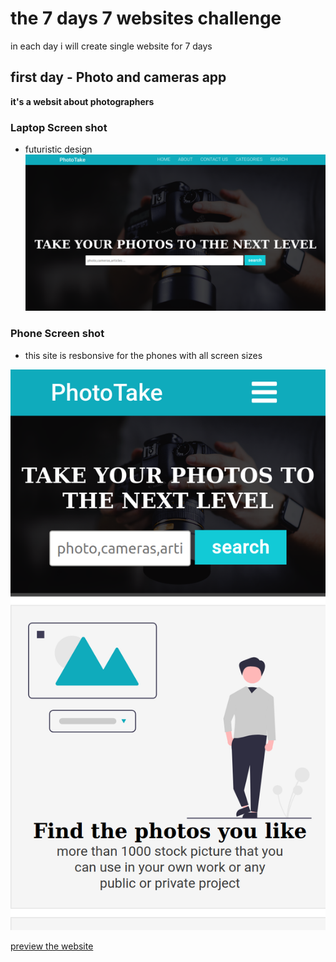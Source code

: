 # the 7 days 7 websites challenge 
in each day i will create single website for 7 days 


## first day - Photo and cameras app 
**it's a websit about photographers**

### Laptop Screen shot
- futuristic design 
![alt text](https://github.com/losefor/7days7websites-challenge/blob/master/day-1/files/laptop.png?raw=true)

### Phone Screen shot
- this site is resbonsive for the phones with all screen sizes

![alt text](https://github.com/losefor/7days7websites-challenge/blob/master/day-1/files/phone.png?raw=true)


[preview the website](https://losefor.github.io/7days7websites-challenge/day-1/index.html)